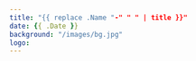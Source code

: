 ```yaml
---
title: "{{ replace .Name "-" " " | title }}"
date: {{ .Date }}
background: "/images/bg.jpg"
logo:
---
```

